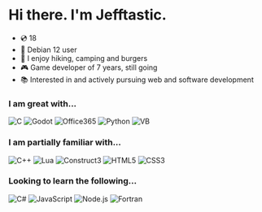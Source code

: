 # Hi there. I'm Jefftastic.

- 💿 18
- 🐧 Debian 12 user
- 🍃 I enjoy hiking, camping and burgers
- 🎮 Game developer of 7 years, still going
- 📚 Interested in and actively pursuing web and software development

### I am great with...
![C](https://img.shields.io/badge/C-%25FFFFFF?style=for-the-badge&logo=c&logoColor=%23FFFFFF&labelColor=%23A8B9CC&color=%23A8B9CC)
![Godot](https://img.shields.io/badge/Godot_Engine-%25A8B9CC?style=for-the-badge&logo=godotengine&logoColor=%23FFFFFF&labelColor=%23478CBF&color=%23478CBF)
![Office365](https://img.shields.io/badge/Office_365-%25FFFFFF?style=for-the-badge&logo=microsoftoffice&logoColor=%23FFFFFF&labelColor=%23D83B01&color=%23D83B01)
![Python](https://img.shields.io/badge/Python-%25FFFFFF?style=for-the-badge&logo=python&logoColor=%23FFFFFF&labelColor=%233776AB&color=%233776AB)
![VB](https://img.shields.io/badge/Visual_Basic-%25FFFFFF?style=for-the-badge&logo=visualbasic&logoColor=%23FFFFFF&labelColor=%23512BD4&color=%23512BD4)

### I am partially familiar with...
![C++](https://img.shields.io/badge/C%2B%2B-%25FFFFFF?style=for-the-badge&logo=cplusplus&logoColor=%23FFFFFF&labelColor=%2300599C&color=%2300599C)
![Lua](https://img.shields.io/badge/Lua-%25FFFFFF?style=for-the-badge&logo=lua&logoColor=%23FFFFFF&labelColor=%232C2D72&color=%232C2D72)
![Construct3](https://img.shields.io/badge/Construct_3-%25FFFFFF?style=for-the-badge&logo=construct3&logoColor=%23FFFFFF&labelColor=%2300FFDA&color=%2300FFDA)
![HTML5](https://img.shields.io/badge/HTML5-%25FFFFFF?style=for-the-badge&logo=html5&logoColor=%23FFFFFF&labelColor=%23E34F26&color=%23E34F26)
![CSS3](https://img.shields.io/badge/CSS-%25FFFFFF?style=for-the-badge&logo=css3&logoColor=%23FFFFFF&labelColor=%231572B6&color=%231572B6)

### Looking to learn the following...
![C#](https://img.shields.io/badge/C%23-%25FFFFFF?style=for-the-badge&logo=csharp&logoColor=%23FFFFFF&labelColor=%23239120&color=%23239120)
![JavaScript](https://img.shields.io/badge/JavaScript-%25FFFFFF?style=for-the-badge&logo=javascript&logoColor=%23FFFFFF&labelColor=%23F7DF1E&color=%23F7DF1E)
![Node.js](https://img.shields.io/badge/Node.js-%25FFFFFF?style=for-the-badge&logo=nodedotjs&logoColor=%23FFFFFF&labelColor=%23339933&color=%23339933)
![Fortran](https://img.shields.io/badge/Fortran-%25FFFFFF?style=for-the-badge&logo=fortran&logoColor=%23FFFFFF&labelColor=%23734F96&color=%23734F96)
